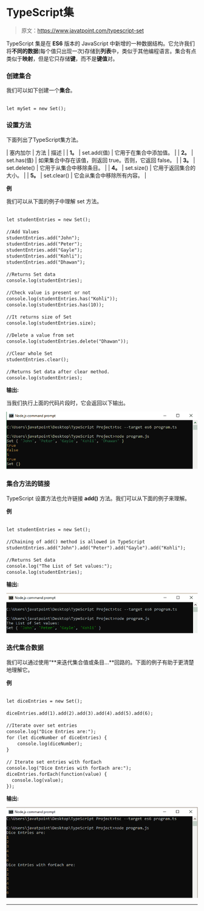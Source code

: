 # TypeScript集

> 原文：<https://www.javatpoint.com/typescript-set>

TypeScript 集是在 **ES6** 版本的 JavaScript 中新增的一种数据结构。它允许我们将**不同的数据**(每个值只出现一次)存储到**列表**中，类似于其他编程语言。集合有点类似于**映射**，但是它只存储**键**，而不是**键值**对。

### 创建集合

我们可以如下创建一个**集合**。

```

let mySet = new Set();

```

### 设置方法

下面列出了TypeScript集方法。

| 塞内加尔 | 方法 | 描述 |
| **1。** | set.add(值) | 它用于在集合中添加值。 |
| **2。** | set.has(值) | 如果集合中存在该值，则返回 true。否则，它返回 false。 |
| **3。** | set.delete() | 它用于从集合中移除条目。 |
| **4。** | set.size() | 它用于返回集合的大小。 |
| **5。** | set.clear() | 它会从集合中移除所有内容。 |

**例**

我们可以从下面的例子中理解 set 方法。

```

let studentEntries = new Set();

//Add Values
studentEntries.add("John");
studentEntries.add("Peter");
studentEntries.add("Gayle");
studentEntries.add("Kohli"); 
studentEntries.add("Dhawan"); 

//Returns Set data
console.log(studentEntries); 

//Check value is present or not
console.log(studentEntries.has("Kohli"));      
console.log(studentEntries.has(10));      

//It returns size of Set
console.log(studentEntries.size);  

//Delete a value from set
console.log(studentEntries.delete("Dhawan"));    

//Clear whole Set
studentEntries.clear(); 

//Returns Set data after clear method.
console.log(studentEntries);

```

**输出:**

当我们执行上面的代码片段时，它会返回以下输出。

![TypeScript Set](img/ff31caa726d4cd7b17026d7c26b3584e.png)

### 集合方法的链接

TypeScript 设置方法也允许链接 **add()** 方法。我们可以从下面的例子来理解。

**例**

```

let studentEntries = new Set();

//Chaining of add() method is allowed in TypeScript
studentEntries.add("John").add("Peter").add("Gayle").add("Kohli");

//Returns Set data
console.log("The List of Set values:");
console.log(studentEntries);

```

**输出:**

![TypeScript Set](img/92d2ed436dff9780bf9fe7c18bf6dc21.png)

### 迭代集合数据

我们可以通过使用“**来迭代集合值或条目...**回路的。下面的例子有助于更清楚地理解它。

**例**

```

let diceEntries = new Set();

diceEntries.add(1).add(2).add(3).add(4).add(5).add(6);

//Iterate over set entries
console.log("Dice Entries are:"); 
for (let diceNumber of diceEntries) {
    console.log(diceNumber); 
}

// Iterate set entries with forEach
console.log("Dice Entries with forEach are:"); 
diceEntries.forEach(function(value) {
  console.log(value);   
});

```

**输出:**

![TypeScript Set](img/872273f3660278dc4e7503dfc78f386c.png)

* * *